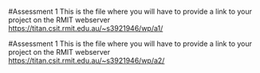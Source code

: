 #Assessment 1
This is the file where you will have to provide a link to your project on the RMIT webserver
https://titan.csit.rmit.edu.au/~s3921946/wp/a1/

#Assessment 1
This is the file where you will have to provide a link to your project on the RMIT webserver
https://titan.csit.rmit.edu.au/~s3921946/wp/a2/